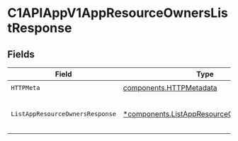 # C1APIAppV1AppResourceOwnersListResponse


## Fields

| Field                                                                                                  | Type                                                                                                   | Required                                                                                               | Description                                                                                            |
| ------------------------------------------------------------------------------------------------------ | ------------------------------------------------------------------------------------------------------ | ------------------------------------------------------------------------------------------------------ | ------------------------------------------------------------------------------------------------------ |
| `HTTPMeta`                                                                                             | [components.HTTPMetadata](../../models/components/httpmetadata.md)                                     | :heavy_check_mark:                                                                                     | N/A                                                                                                    |
| `ListAppResourceOwnersResponse`                                                                        | [*components.ListAppResourceOwnersResponse](../../models/components/listappresourceownersresponse.md)  | :heavy_minus_sign:                                                                                     | The ListAppResourceOwnersResponse message contains a list of results and a nextPageToken if applicable |